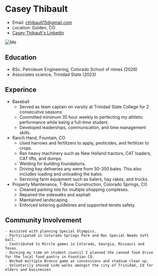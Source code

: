 # Casey Thibault
- Email: cthibault15@gmail.com
- Location: Golden, CO
- [Casey Thibault's LinkedIn](https://www.linkedin.com/in/casey-thibault-2a7a95309)

![Me](/c/Users/tbone/.awork/classes/GPGN268/resume/IMG_3377)
## Education
- BSc. Petroleum Engineering, Colorado School of mines (2026)
- Associates science, Trinidad State (2023)

## Experince
- Baseball
    - Served as team captain on varsity at Trinidad State College for 2 consecutive seasons.
    - Committed minimum 35 hour weekly to perfecting my athletic performance while being a full-time student. 
    - Developed leaderships, communication, and time management skills.
- Ranch Hand, Fountain, CO
    - Used harrows and fertilizers to apply, pesticides, and fertilizer to crops.
    - Ran heavy machinery such as New Holland tractors, CAT loaders, CAT lifts, and dumps.
    - Welding for building foundations.
    - Driving hay deliveries any were from 50-350 bales. This also includes loading and unloading the bales.
    - Servicing farm equipment such as balers, hay rakes, and trucks.
- Property Maintenance, T-Bone Construction, Colorado Springs, CO
    - Cleaned parking lots for multiple shopping complexes.
    - Repaired the sidewalks and asphalt
    - Maintained landscaping.
    - Enforced loitering guidelines and supported tenets safety.
## Community Involvement
    - Assisted with planning Special Olympics.
    - Participated in Colorado Springs Park and Rec Special Needs Soft ball.
    - Contributed to Mircle games in Colorado, Georgia, Missouri and Texas.
    - Durning my time on student council I planned the canned food drive for the local food pantry in Fountian CO.
    - Worked multiple Bronco game as concessions and stadium clean up.
    - Voluntarily shoved side walks amongst the city of Trinidad, CO for elders and businesses

